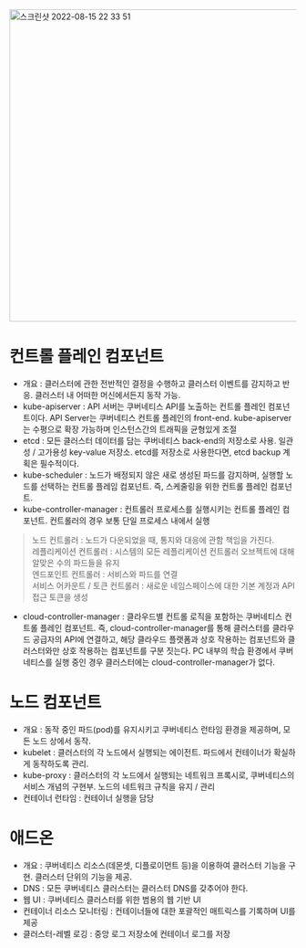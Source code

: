 <img width="547" alt="스크린샷 2022-08-15 22 33 51" src="https://user-images.githubusercontent.com/70207093/184645187-49d2a8c5-2e70-4682-932f-e8b1323681b8.png">

컨트롤 플레인 컴포넌트
======================
* 개요 : 클러스터에 관한 전반적인 결정을 수행하고 클러스터 이벤트를 감지하고 반응. 클러스터 내 어떠한 머신에서든지 동작 가능.
* kube-apiserver : API 서버는 쿠버네티스 API를 노출하는 컨트롤 플레인 컴포넌트이다. API Server는 쿠버네티스 컨트롤 플레인의 front-end. kube-apiserver는 수평으로 확장 가능하며 인스턴스간의 트래픽을 균형있게 조절
* etcd : 모든 클러스터 데이터를 담는 쿠버네티스 back-end의 저장소로 사용. 일관성 / 고가용성 key-value 저장소. etcd를 저장소로 사용한다면, etcd backup 계획은 필수적이다.
* kube-scheduler : 노드가 배정되지 않은 새로 생성된 파드를 감지하며, 실행할 노드를 선택하는 컨트롤 플레임 컴포넌트. 즉, 스케줄링을 위한 컨트롤 플레인 컴포넌트.
* kube-controller-manager : 컨트롤러 프로세스를 실행시키는 컨트롤 플레인 컴포넌트. 컨트롤러의 경우 보통 단일 프로세스 내에서 실행
 > 노드 컨트롤러 : 노드가 다운되었을 때, 통지와 대응에 관함 책임을 가진다. </br> 레플리케이션 컨트롤러 : 시스템의 모든 레플리케이션 컨트롤러 오브젝트에 대해 알맞은 수의 파드들을 유지 </br> 엔드포인트 컨트롤러 : 서비스와 파드를 연결 </br> 서비스 어카운트 / 토큰 컨트롤러 : 새로운 네임스페이스에 대한 기본 계정과 API 접근 토큰을 생성
* cloud-controller-manager : 클라우드별 컨트롤 로직을 포함하는 쿠버네티스 컨트롤 플레인 컴포넌트. 즉, cloud-controller-manager를 통해 클러스터를 클라우드 공급자의 API에 연결하고, 해당 클라우드 플랫폼과 상호 작용하는 컴포넌트와 클러스터와만 상호 작용하는 컴포넌트를 구분 짓는다. PC 내부의 학습 환경에서 쿠버네티스를 실행 중인 경우 클러스터에는 cloud-controller-manager가 없다.

노드 컴포넌트
=============
* 개요 : 동작 중인 파드(pod)를 유지시키고 쿠버네티스 런타임 환경을 제공하며, 모든 노드 상에서 동작.
* kubelet : 클러스터의 각 노드에서 실행되는 에이전트. 파드에서 컨테이너가 확실하게 동작하도록 관리.
* kube-proxy : 클러스터의 각 노드에서 실행되는 네트워크 프록시로, 쿠버네티스의 서비스 개념의 구현부. 노드의 네트워크 규칙을 유지 / 관리
* 컨테이너 런타임 : 컨테이너 실행을 담당

애드온
======
* 개요 : 쿠버네티스 리소스(데몬셋, 디플로이먼트 등)을 이용하여 클러스터 기능을 구현. 클러스터 단위의 기능을 제공.
* DNS : 모든 쿠버네티스 클러스터는 클러스터 DNS를 갖추어야 한다.
* 웹 UI : 쿠버네티스 클러스터를 위한 범용의 웹 기반 UI
* 컨테이너 리소스 모니터링 : 컨테이너들에 대한 포괄적인 매트릭스를 기록하며 UI를 제공
* 클러스터-레벨 로깅 : 중앙 로그 저장소에 컨테이너 로그를 저장
